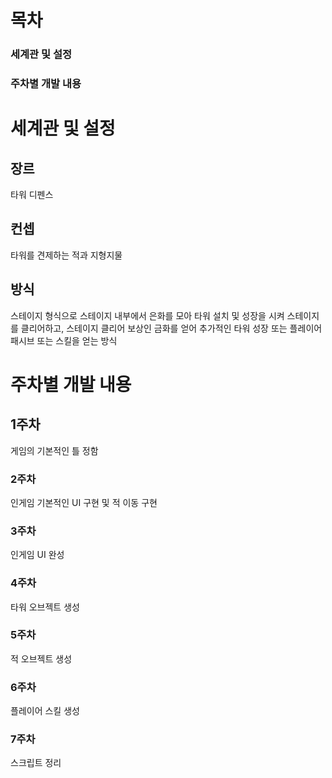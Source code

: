 # 목차
### 세계관 및 설정
### 주차별 개발 내용


# 세계관 및 설정
## 장르
타워 디펜스
## 컨셉
타워를 견제하는 적과 지형지물
## 방식
스테이지 형식으로 스테이지 내부에서 은화를 모아 타워 설치 및 성장을 시켜 스테이지를 클리어하고, 스테이지 클리어 보상인 금화를 얻어 추가적인 타워 성장 또는 플레이어 패시브 또는 스킬을 얻는 방식

# 주차별 개발 내용
## 1주차
게임의 기본적인 틀 정함

### 2주차
인게임 기본적인 UI 구현 및 적 이동 구현

### 3주차
인게임 UI 완성

### 4주차
타워 오브젝트 생성

### 5주차
적 오브젝트 생성

### 6주차
플레이어 스킬 생성

### 7주차
스크립트 정리
